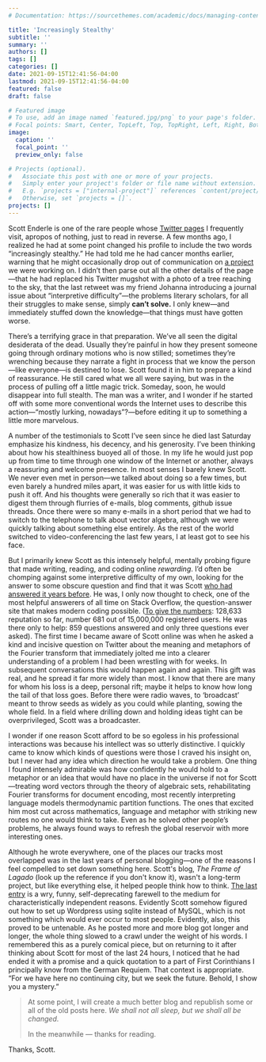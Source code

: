 ```yaml
---
# Documentation: https://sourcethemes.com/academic/docs/managing-content/

title: 'Increasingly Stealthy'
subtitle: ''
summary: ''
authors: []
tags: []
categories: []
date: 2021-09-15T12:41:56-04:00
lastmod: 2021-09-15T12:41:56-04:00
featured: false
draft: false

# Featured image
# To use, add an image named `featured.jpg/png` to your page's folder.
# Focal points: Smart, Center, TopLeft, Top, TopRight, Left, Right, BottomLeft, Bottom, BottomRight.
image:
  caption: ''
  focal_point: ''
  preview_only: false

# Projects (optional).
#   Associate this post with one or more of your projects.
#   Simply enter your project's folder or file name without extension.
#   E.g. `projects = ["internal-project"]` references `content/project/deep-learning/index.md`.
#   Otherwise, set `projects = []`.
projects: []
---
```


Scott Enderle is one of the rare people whose [Twitter pages](https://twitter.com/scottenderle) I frequently visit, apropos of nothing, just to read in reverse. A few months ago, I realized he had at some point changed his profile to include the two words “increasingly stealthy.” He had told me he had cancer months earlier, warning that he might occasionally drop out of communication on [a project](https://github.com/senderle/bookworm-compose) we were working on. I didn’t then parse out all the other details of the page—that he had replaced his Twitter mugshot with a photo of a tree reaching to the sky, that the last retweet was my friend Johanna introducing a journal issue about “interpretive difficulty”—the problems literary scholars, for all their struggles to make sense, simply **can’t solve.** I only knew—and immediately stuffed down the knowledge—that things must have gotten worse.

There’s a terrifying grace in that preparation. We’ve all seen the digital desiderata of the dead. Usually they’re painful in how they present someone going through ordinary motions who is now stilled; sometimes they’re wrenching because they narrate a fight in process that we know the person—like everyone—is destined to lose. Scott found it in him to prepare a kind of reassurance. He still cared what we all were saying, but was in the process of pulling off a little magic trick. Someday, soon, he would disappear into full stealth. The man was a writer, and I wonder if he started off with some more conventional words the Internet uses to describe this action—“mostly lurking, nowadays”?—before editing it up to something a little more marvelous.

A number of the testimonials to Scott I’ve seen since he died last Saturday emphasize his kindness, his decency, and his generosity. I’ve been thinking about how his stealthiness buoyed all of those. In my life he would just pop up from time to time through one window of the Internet or another, always a reassuring and welcome presence. In most senses I barely knew Scott. We never even met in person—we talked about doing so a few times, but even barely a hundred miles apart, it was easier for us with little kids to push it off. And his thoughts were generally so rich that it was easier to digest them through flurries of e-mails, blog comments, github issue threads. Once there were so many e-mails in a short period that we had to switch to the telephone to talk about vector algebra, although we were quickly talking about something else entirely. As the rest of the world switched to video-conferencing the last few years, I at least got to see his face.

But I primarily knew Scott as this intensely helpful, mentally probing figure that made writing, reading, and coding online _rewarding_. I’d often be chomping against some interpretive difficulty of my own, looking for the answer to some obscure question and find that it was Scott [who had answered it years before](https://stats.stackexchange.com/questions/179010/difference-between-pointwise-mutual-information-and-log-likelihood-ratio). He was, I only now thought to check, one of the most helpful answerers of all time on Stack Overflow, the question-answer site that makes modern coding possible. ([To give the numbers](https://stackoverflow.com/users/577088/senderle?tab=topactivity): 128,633 reputation so far, number 681 out of 15,000,000 registered users. He was there only to help: 859 questions answered and only three questions ever asked). The first time I became aware of Scott online was when he asked a kind and incisive question on Twitter about the meaning and metaphors of the Fourier transform that immediately jolted me into a clearer understanding of a problem I had been wrestling with for weeks. In subsequent conversations this would happen again and again. This gift was real, and he spread it far more widely than most. I know that there are many for whom his loss is a deep, personal rift; maybe it helps to know how long the tail of that loss goes. Before there were radio waves, to ‘broadcast’ meant to throw seeds as widely as you could while planting, sowing the whole field. In a field where drilling down and holding ideas tight can be overprivileged, Scott was a broadcaster.

I wonder if one reason Scott afford to be so egoless in his professional interactions was because his intellect was so utterly distinctive. I quickly came to know which kinds of questions were those I craved his insight on, but I never had any idea which direction he would take a problem. One thing I found intensely admirable was how confidently he would hold to a metaphor or an idea that would have no place in the universe if not for Scott—treating word vectors through the theory of algebraic sets, rehabilitating Fourier transforms for document encoding, most recently interpreting language models thermodynamic partition functions. The ones that excited him most cut across mathematics, language and metaphor with striking new routes no one would think to take. Even as he solved other people’s problems, he always found ways to refresh the global reservoir with more interesting ones.

Although he wrote everywhere, one of the places our tracks most overlapped was in the last years of personal blogging—one of the reasons I feel compelled to set down something here. Scott's blog, _The Frame of Lagado_ (look up the reference if you don't know it), wasn't a long-term project, but like everything else, it helped people think how to think. [The last entry](http://www.lagado.name/blog/) is a wry, funny, self-deprecating farewell to the medium for characteristically independent reasons. Evidently Scott somehow figured out how to set up Wordpress using sqlite instead of MySQL, which is not something which would ever occur to most people. Evidently, also, this proved to be untenable. As he posted more and more blog got longer and longer, the whole thing slowed to a crawl under the weight of his words. I remembered this as a purely comical piece, but on returning to it after thinking about Scott for most of the last 24 hours, I noticed that he had ended it with a promise and a quick quotation to a part of First Corinthians I principally know from the German Requiem. That context is appropriate. “For we have here no continuing city, but we seek the future. Behold, I show you a mystery.”

> At some point, I will create a much better blog
> and republish some or all of the old posts here.
> _We shall not all sleep, but we shall all be changed._
>
> In the meanwhile — thanks for reading.

Thanks, Scott.
